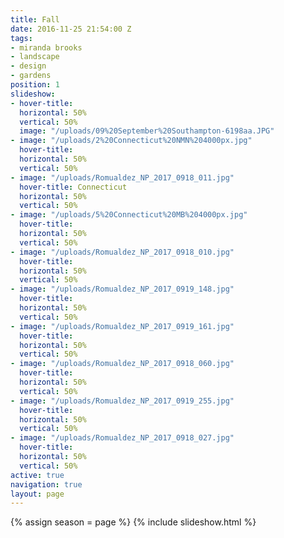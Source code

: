 ```yaml
---
title: Fall
date: 2016-11-25 21:54:00 Z
tags:
- miranda brooks
- landscape
- design
- gardens
position: 1
slideshow:
- hover-title: 
  horizontal: 50%
  vertical: 50%
  image: "/uploads/09%20September%20Southampton-6198aa.JPG"
- image: "/uploads/2%20Connecticut%20NMN%204000px.jpg"
  hover-title: 
  horizontal: 50%
  vertical: 50%
- image: "/uploads/Romualdez_NP_2017_0918_011.jpg"
  hover-title: Connecticut
  horizontal: 50%
  vertical: 50%
- image: "/uploads/5%20Connecticut%20MB%204000px.jpg"
  hover-title: 
  horizontal: 50%
  vertical: 50%
- image: "/uploads/Romualdez_NP_2017_0918_010.jpg"
  hover-title: 
  horizontal: 50%
  vertical: 50%
- image: "/uploads/Romualdez_NP_2017_0919_148.jpg"
  hover-title: 
  horizontal: 50%
  vertical: 50%
- image: "/uploads/Romualdez_NP_2017_0919_161.jpg"
  hover-title: 
  horizontal: 50%
  vertical: 50%
- image: "/uploads/Romualdez_NP_2017_0918_060.jpg"
  hover-title: 
  horizontal: 50%
  vertical: 50%
- image: "/uploads/Romualdez_NP_2017_0919_255.jpg"
  hover-title: 
  horizontal: 50%
  vertical: 50%
- image: "/uploads/Romualdez_NP_2017_0918_027.jpg"
  hover-title: 
  horizontal: 50%
  vertical: 50%
active: true
navigation: true
layout: page
---
```


{% assign season = page %}
{% include slideshow.html %}
